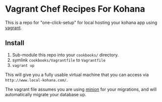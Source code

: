 # Vagrant Chef Recipes For Kohana

This is a repo for "one-click-setup" for local hosting your kohana app using [vagrant](http://vagrantup.com/).

## Install

 1. Sub-module this repo into your `cookbooks/` directory.
 2. symlink `cookbooks/Vagrantfile` to `Vagrantfile`
 3. `vagrant up`

This will give you a fully usable virtual machine that you can access via `http://www.local-kohana.com/`.

The vagrant file assumes you are using [minion](https://github.com/kohana-minion) for your migrations, and will automatically migrate your database up.